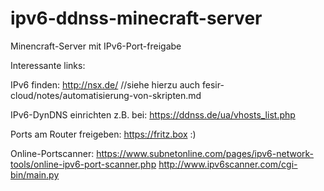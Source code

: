 # ipv6-ddnss-minecraft-server
Minencraft-Server mit IPv6-Port-freigabe

Interessante links:


IPv6 finden:
http://nsx.de/      //siehe hierzu auch fesir-cloud/notes/automatisierung-von-skripten.md

IPv6-DynDNS einrichten z.B. bei:
https://ddnss.de/ua/vhosts_list.php


Ports am Router freigeben:
https://fritz.box   :)


Online-Portscanner:
https://www.subnetonline.com/pages/ipv6-network-tools/online-ipv6-port-scanner.php
http://www.ipv6scanner.com/cgi-bin/main.py
